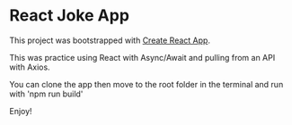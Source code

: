 # React Joke App

This project was bootstrapped with [Create React App](https://github.com/facebookincubator/create-react-app).

This was practice using React with Async/Await and pulling from an API with Axios.

You can clone the app then move to the root folder in the terminal and run with 'npm run build'

Enjoy!
